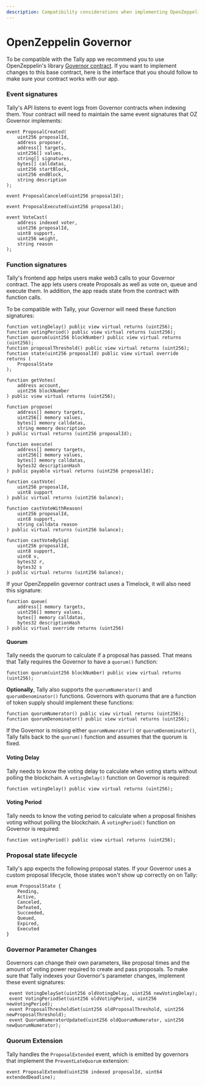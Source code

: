 ```yaml
---
description: Compatibility considerations when implementing OpenZeppelin governor
---
```


# OpenZeppelin Governor

To be compatible with the Tally app we recommend you to use OpenZeppelin's library [Governor contract](https://docs.openzeppelin.com/contracts/4.x/api/governance). If you want to implement changes to this base contract, here is the interface that you should follow to make sure your contract works with our app.

### Event signatures

Tally's API listens to event logs from Governor contracts when indexing them. Your contract will need to maintain the same event signatures that OZ Governor implements:

```
event ProposalCreated(
    uint256 proposalId,
    address proposer,
    address[] targets,
    uint256[] values,
    string[] signatures,
    bytes[] calldatas,
    uint256 startBlock,
    uint256 endBlock,
    string description
);

event ProposalCanceled(uint256 proposalId);

event ProposalExecuted(uint256 proposalId);

event VoteCast(
    address indexed voter, 
    uint256 proposalId, 
    uint8 support, 
    uint256 weight, 
    string reason
);
```

### Function signatures

Tally's frontend app helps users make web3 calls to your Governor contract. The app lets users create Proposals as well as vote on, queue and execute them.  In addition, the app reads state from the contract with function calls.&#x20;

To be compatible with Tally, your Governor will need these function signatures:

```
function votingDelay() public view virtual returns (uint256);
function votingPeriod() public view virtual returns (uint256);
function quorum(uint256 blockNumber) public view virtual returns (uint256);
function proposalThreshold() public view virtual returns (uint256);
function state(uint256 proposalId) public view virtual override returns (
    ProposalState
);

function getVotes(
    address account, 
    uint256 blockNumber
) public view virtual returns (uint256);

function propose(
    address[] memory targets,
    uint256[] memory values,
    bytes[] memory calldatas,
    string memory description
) public virtual returns (uint256 proposalId);

function execute(
    address[] memory targets,
    uint256[] memory values,
    bytes[] memory calldatas,
    bytes32 descriptionHash
) public payable virtual returns (uint256 proposalId);

function castVote(
    uint256 proposalId, 
    uint8 support
) public virtual returns (uint256 balance);

function castVoteWithReason(
    uint256 proposalId,
    uint8 support,
    string calldata reason
) public virtual returns (uint256 balance);

function castVoteBySig(
    uint256 proposalId,
    uint8 support,
    uint8 v,
    bytes32 r,
    bytes32 s
) public virtual returns (uint256 balance);
```

If your OpenZeppelin governor contract uses a Timelock, it will also need this signature:

```
function queue(
    address[] memory targets,
    uint256[] memory values,
    bytes[] memory calldatas,
    bytes32 descriptionHash
) public virtual override returns (uint256)
```

#### Quorum

Tally needs the quorum to calculate if a proposal has passed. That means that Tally requires the Governor to have a `quorum()` function:

```
function quorum(uint256 blockNumber) public view virtual returns (uint256);
```

**Optionally**, Tally also supports the `quorumNumerator()` and `quorumDenominator()` functions. Governors with quorums that are a function of token supply should implement these functions:

```
function quorumNumerator() public view virtual returns (uint256);
function quorumDenominator() public view virtual returns (uint256);
```

If the Governor is missing either `quorumNumerator()` or `quorumDenominator()`, Tally falls back to the `quorum()` function and assumes that the quorum is fixed.&#x20;

#### Voting Delay

Tally needs to know the voting delay to calculate when voting starts without polling the blockchain. A `votingDelay()` function on Governor is required:

```
function votingDelay() public view virtual returns (uint256);
```

#### Voting Period

Tally needs to know the voting period to calculate when a proposal finishes voting without polling the blockchain. A `votingPeriod()` function on Governor is required:

```
function votingPeriod() public view virtual returns (uint256);
```

### Proposal state lifecycle

Tally's app expects the following proposal states. If your Governor uses a custom proposal lifecycle, those states won't show up correctly on on Tally:

```
enum ProposalState {
    Pending,
    Active,
    Canceled,
    Defeated,
    Succeeded,
    Queued,
    Expired,
    Executed
}
```

### Governor Parameter Changes

Governors can change their own parameters, like proposal times and the amount of voting power required to create and pass proposals. To make sure that Tally indexes your Governor's parameter changes, implement these event signatures:

```
 event VotingDelaySet(uint256 oldVotingDelay, uint256 newVotingDelay);
 event VotingPeriodSet(uint256 oldVotingPeriod, uint256 newVotingPeriod);
 event ProposalThresholdSet(uint256 oldProposalThreshold, uint256 newProposalThreshold);
 event QuorumNumeratorUpdated(uint256 oldQuorumNumerator, uint256 newQuorumNumerator);
```

### Quorum Extension

Tally handles the `ProposalExtended` event, which is emitted by governors that implement the `PreventLateQuorum` extension:

```
event ProposalExtended(uint256 indexed proposalId, uint64 extendedDeadline);
```
